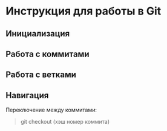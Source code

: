 # Инструкция для работы в Git

## Инициализация

## Работа с коммитами

## Работа с ветками

## Навигация

Переключение между коммитами:

>git checkout (хэш номер коммита)